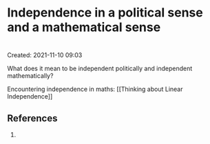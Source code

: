 # Independence in a political sense and a mathematical sense
#
Created: 2021-11-10 09:03

What does it mean to be independent politically and independent mathematically?

Encountering independence in maths: [[Thinking about Linear Independence]]

## References
1. 